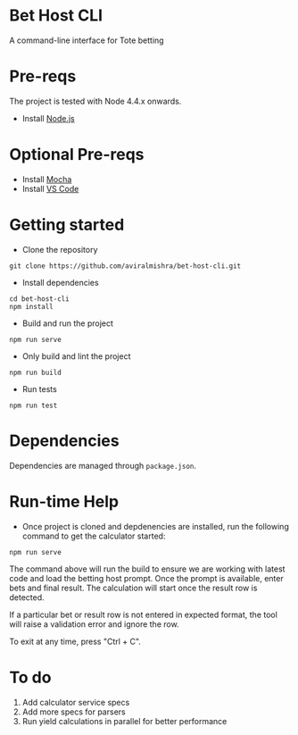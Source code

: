 # Bet Host CLI

A command-line interface for Tote betting

# Pre-reqs
The project is tested with Node 4.4.x onwards.
- Install [Node.js](https://nodejs.org/en/)

# Optional Pre-reqs
- Install [Mocha](https://www.npmjs.com/package/mocha)
- Install [VS Code](https://code.visualstudio.com/)

# Getting started
- Clone the repository
```
git clone https://github.com/aviralmishra/bet-host-cli.git
```
- Install dependencies
```
cd bet-host-cli
npm install
```
- Build and run the project
```
npm run serve
```
- Only build and lint the project
```
npm run build
```
- Run tests
```
npm run test
```
# Dependencies
Dependencies are managed through `package.json`.

# Run-time Help
- Once project is cloned and depdenencies are installed, run the following command to get the calculator started:
```
npm run serve
```

The command above will run the build to ensure we are working with latest code and load the betting host prompt. Once the prompt is available, enter bets and final result. The calculation will start once the result row is detected.

If a particular bet or result row is not entered in expected format, the tool will raise a validation error and ignore the row.

To exit at any time, press "Ctrl + C".

# To do

1. Add calculator service specs
2. Add more specs for parsers
3. Run yield calculations in parallel for better performance

